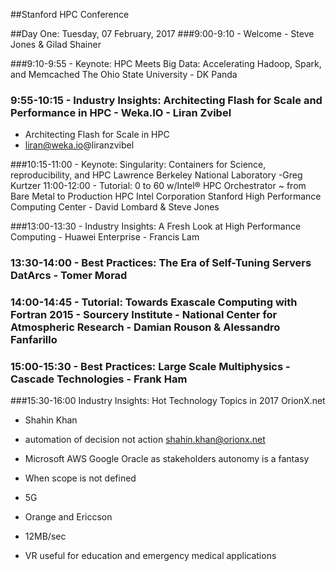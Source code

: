 ##Stanford HPC Conference

##Day One: Tuesday, 07 February, 2017
###9:00-9:10 - Welcome - Steve Jones & Gilad Shainer

###9:10-9:55 - Keynote: HPC Meets Big Data: Accelerating Hadoop, Spark, and Memcached The Ohio State University - DK Panda

### 9:55-10:15 - Industry Insights: Architecting Flash for Scale and Performance in HPC - Weka.IO - Liran Zvibel
* Architecting Flash for Scale in HPC
* liran@weka.io@liranzvibel

###10:15-11:00 - Keynote: Singularity: Containers for Science, reproducibility, and HPC Lawrence Berkeley National Laboratory -Greg Kurtzer 11:00-12:00 - Tutorial: 0 to 60 w/Intel® HPC Orchestrator ~ from Bare Metal to Production HPC Intel Corporation Stanford High Performance Computing Center - David Lombard & Steve Jones

###13:00-13:30 - Industry Insights: A Fresh Look at High Performance Computing - Huawei Enterprise - Francis Lam 

### 13:30-14:00 - Best Practices: The Era of Self-Tuning Servers DatArcs - Tomer Morad

### 14:00-14:45 - Tutorial: Towards Exascale Computing with Fortran 2015 - Sourcery Institute - National Center for Atmospheric Research  - Damian Rouson & Alessandro Fanfarillo
### 15:00-15:30 - Best Practices: Large Scale Multiphysics - Cascade Technologies - Frank Ham

###15:30-16:00	 	Industry Insights: Hot Technology Topics in 2017 OrionX.net
* Shahin Khan
* automation of decision not action
shahin.khan@orionx.net

* Microsoft AWS Google Oracle as stakeholders
autonomy is a fantasy
* When scope is not defined
* 5G
* Orange and Ericcson
* 12MB/sec
* VR useful for education and emergency medical applications